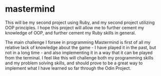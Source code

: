 # mastermind

This will be my second project using Ruby, and my second project utilizing OOP principles. I hope this project will allow me to further cement my knowledge of OOP, and further cement my Ruby skills in general.

The main challenge I forsee in programming Mastermind is first of all my relative lack of knowledge about the game - I have played it in the past, but not in a long time - and also implementing it in a way that it can be played from the terminal. I feel like this will challenge both my programming skills and my problem solving skills, and should prove to be a great way to implement what I have learned so far through the Odin Project.